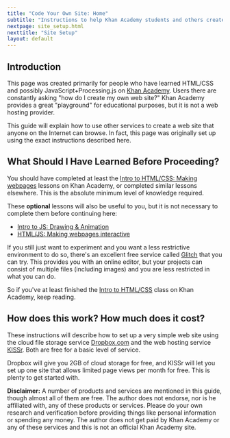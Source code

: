 ```yaml
---
title: "Code Your Own Site: Home"
subtitle: "Instructions to help Khan Academy students and others create a working public web site using what they've learned about HTML, CSS, and JavaScript."
nextpage: site_setup.html
nexttitle: "Site Setup"
layout: default
---
```


<h2>Introduction</h2>

<p>This page was created primarily for people who have learned HTML/CSS and possibly JavaScript+Processing.js on <a href="https://www.khanacademy.org/">Khan Academy</a>. Users there are constantly asking "how do I create my own web site?" Khan Academy provides a great "playground" for educational purposes, but it is not a web hosting provider.</p>

<p>This guide will explain how to use other services to create a web site that anyone on the Internet can browse. In fact, this page was originally set up using the exact instructions described here.</p>


<h2>What Should I Have Learned Before Proceeding?</h2>

<p>You should have completed at least the <a href="https://www.khanacademy.org/computing/computer-programming/html-css">Intro to HTML/CSS: Making webpages</a> lessons on Khan Academy, or completed similar lessons elsewhere. This is the absolute minimum level of knowledge required.</p>

<p>These <strong>optional</strong> lessons will also be useful to you, but it is not necessary to complete them before continuing here:</p>
<ul>
    <li><a href="https://www.khanacademy.org/computing/computer-programming/programming">Intro to JS: Drawing &amp; Animation</a></li>
    <li><a href="https://www.khanacademy.org/computing/computer-programming/html-css-js">HTML/JS: Making webpages interactive</a></li>
</ul>

<p>If you still just want to experiment and you want a less restrictive environment to do so, there's an excellent free service called <a href="https://glitch.com/">Glitch</a> that you can try. This provides you with an online editor, but your projects can consist of multiple files (including images) and you are less restricted in what you can do.</p>

<p>So if you've at least finished the <a href="https://www.khanacademy.org/computing/computer-programming/html-css">Intro to HTML/CSS</a> class on Khan Academy, keep reading.</p>


<h2>How does this work? How much does it cost?</h2>

<p>These instructions will describe how to set up a very simple web site using the cloud file storage service <a href="https://db.tt/JBhh3niM">Dropbox.com</a> and the web hosting service <a href="https://www.kissr.com/">KISSr</a>. Both are free for a basic level of service.</p>

<p>Dropbox will give you 2GB of cloud storage for free, and KISSr will let you set up one site that allows limited page views per month for free. This is plenty to get started with.</p>

<div class="alert alert-info" role="alert"><strong>Disclaimer:</strong> A number of products and services are mentioned in this guide, though almost all of them are free. The author does not endorse, nor is he affiliated with, any of these products or services. Please do your own research and verification before providing things like personal information or spending any money. The author does not get paid by Khan Academy or any of these services and this is not an official Khan Academy site.</div>


